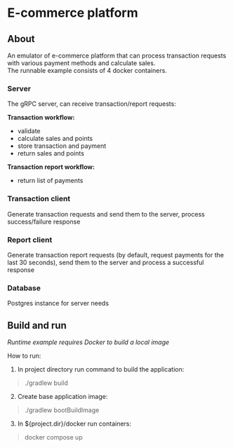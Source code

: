 # E-commerce platform

## About

An emulator of e-commerce platform that can process transaction requests 
with various payment methods and calculate sales.  
The runnable example consists of 4 docker containers.

### Server

The gRPC server, can receive transaction/report requests:

**Transaction workflow:**
- validate
- calculate sales and points
- store transaction and payment
- return sales and points

**Transaction report workflow:**
- return list of payments

### Transaction client

Generate transaction requests and send them to the server, 
process success/failure response

### Report client

Generate transaction report requests (by default, request payments for the last 30 seconds), 
send them to the server and process a successful response

### Database

Postgres instance for server needs


## Build and run

*Runtime example requires Docker to build a local image*

How to run:

1. In project directory run command to build the application:

>./gradlew build

2. Create base application image:

>./gradlew bootBuildImage

3. In ${project.dir}/docker run containers:

>docker compose up
